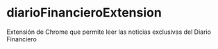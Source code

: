 # diarioFinancieroExtension
Extensión de Chrome que permite leer las noticias exclusivas del Diario Financiero